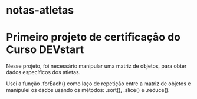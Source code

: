 # notas-atletas
<h1>Primeiro projeto de certificação do Curso DEVstart</h1>
<p>Nesse projeto, foi necessário manipular uma matriz de objetos, para obter dados específicos dos atletas.</p>
<p>Usei a função .forEach() como laço de repetição entre a matriz de objetos e manipulei os dados usando os métodos: .sort(), .slice() e .reduce().</p>

